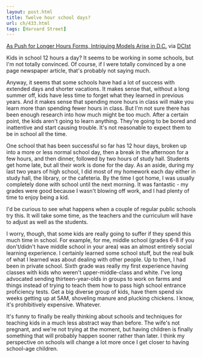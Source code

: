 ```yaml
---
layout: post.html
title: Twelve hour school days?
url: ch/433.html
tags: [Harvard Street]
---
```

[As Push for Longer Hours Forms, Intriguing Models Arise in D.C.](http://www.washingtonpost.com/wp-dyn/content/article/2007/02/04/AR2007020401163.html) via [DCIst](http://www.dcist.com/archives/2007/02/05/morning_roundup_559.php)

Kids in school 12 hours a day? It seems to be working in some schools, but I'm not totally convinced. Of course, if I were totally convinced by a one page newspaper article, that's probably not saying much. 

Anyway, it seems that some schools have had a lot of success with extended days and shorter vacations. It makes sense that, without a long summer off, kids have less time to forget what they learned in previous years. And it makes sense that spending more hours in class will make you learn more than spending fewer hours in class. But I'm not sure there has been enough research into how much might be too much. After a certain point, the kids aren't going to learn anything. They're going to be bored and inattentive and start causing trouble. It's not reasonable to expect them to be in school all the time. 

One school that has been successful so far has 12 hour days, broken up into a more or less normal school day, then a break in the afternoon for a few hours, and then dinner, followed by two hours of study hall. Students get home late, but all their work is done for the day. As an aside, during my last two years of high school, I did most of my homework each day either in study hall, the library, or the cafeteria. By the time I got home, I was usually completely done with school until the next morning. It was fantastic - my grades were good because I wasn't blowing off work, and I had plenty of time to enjoy being a kid. 

I'd be curious to see what happens when a couple of regular public schools try this. It will take some time, as the teachers and the curriculum will have to adjust as well as the students. 

I worry, though, that some kids are really going to suffer if they spend this much time in school. For example, for me, middle school (grades 6-8 if you don't/didn't have middle school in your area) was an almost entirely social learning experience. I certainly learned some school stuff, but the real bulk of what I learned was about dealing with other people. Up to then, I had been in private school. Sixth grade was really my first experience having classes with kids who weren't upper-middle-class and white. I've long advocated sending thirteen-year-olds in groups to work on farms and things instead of trying to teach them how to pass high school entrance proficiency tests. Get a big diverse group of kids, have them spend six weeks getting up at 5AM, shoveling manure and plucking chickens. I know, it's prohibitively expensive. Whatever.

It's funny to finally be really thinking about schools and techniques for teaching kids in a much less abstract way than before. The wife's not pregnant, and we're not trying at the moment, but having children is finally something that will probably happen sooner rather than later. I think my perspective on schools will change a lot more once I get closer to having school-age children.
